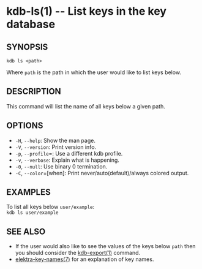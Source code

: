 kdb-ls(1) -- List keys in the key database
================================

## SYNOPSIS

`kdb ls <path>`  

Where `path` is the path in which the user would like to list keys below.

## DESCRIPTION

This command will list the name of all keys below a given path.  

## OPTIONS

- `-H`, `--help`:
  Show the man page.
- `-V`, `--version`:
  Print version info.
- `-p`, `--profile`=<profile>:
  Use a different kdb profile.
- `-v`, `--verbose`:
  Explain what is happening.
- `-0`, `--null`:
  Use binary 0 termination.
- `-C`, `--color`=[when]:
  Print never/auto(default)/always colored output.

## EXAMPLES

To list all keys below `user/example`:  
`kdb ls user/example`  


## SEE ALSO

- If the user would also like to see the values of the keys below `path` then you should
consider the [kdb-export(1)](kdb-export.md) command.
- [elektra-key-names(7)](elektra-key-names.md) for an explanation of key names.